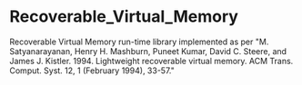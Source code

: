 Recoverable_Virtual_Memory
==========================

Recoverable Virtual Memory run-time library implemented as per "M. Satyanarayanan, Henry H. Mashburn, Puneet Kumar, David C. Steere, and James J. Kistler. 1994. Lightweight recoverable virtual memory. ACM Trans. Comput. Syst. 12, 1 (February 1994), 33-57."

